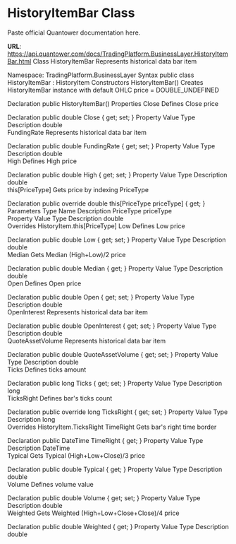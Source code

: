 # HistoryItemBar Class

Paste official Quantower documentation here.

**URL**: https://api.quantower.com/docs/TradingPlatform.BusinessLayer.HistoryItemBar.html
Class HistoryItemBar
Represents historical data bar item

Namespace: TradingPlatform.BusinessLayer
Syntax
public class HistoryItemBar : HistoryItem
Constructors
HistoryItemBar()
Creates HistoryItemBar instance with default OHLC price = DOUBLE_UNDEFINED

Declaration
public HistoryItemBar()
Properties
Close
Defines Close price

Declaration
public double Close { get; set; }
Property Value
Type	Description
double	
FundingRate
Represents historical data bar item

Declaration
public double FundingRate { get; set; }
Property Value
Type	Description
double	
High
Defines High price

Declaration
public double High { get; set; }
Property Value
Type	Description
double	
this[PriceType]
Gets price by indexing PriceType

Declaration
public override double this[PriceType priceType] { get; }
Parameters
Type	Name	Description
PriceType	priceType	
Property Value
Type	Description
double	
Overrides
HistoryItem.this[PriceType]
Low
Defines Low price

Declaration
public double Low { get; set; }
Property Value
Type	Description
double	
Median
Gets Median (High+Low)/2 price

Declaration
public double Median { get; }
Property Value
Type	Description
double	
Open
Defines Open price

Declaration
public double Open { get; set; }
Property Value
Type	Description
double	
OpenInterest
Represents historical data bar item

Declaration
public double OpenInterest { get; set; }
Property Value
Type	Description
double	
QuoteAssetVolume
Represents historical data bar item

Declaration
public double QuoteAssetVolume { get; set; }
Property Value
Type	Description
double	
Ticks
Defines ticks amount

Declaration
public long Ticks { get; set; }
Property Value
Type	Description
long	
TicksRight
Defines bar's ticks count

Declaration
public override long TicksRight { get; set; }
Property Value
Type	Description
long	
Overrides
HistoryItem.TicksRight
TimeRight
Gets bar's right time border

Declaration
public DateTime TimeRight { get; }
Property Value
Type	Description
DateTime	
Typical
Gets Typical (High+Low+Close)/3 price

Declaration
public double Typical { get; }
Property Value
Type	Description
double	
Volume
Defines volume value

Declaration
public double Volume { get; set; }
Property Value
Type	Description
double	
Weighted
Gets Weighted (High+Low+Close+Close)/4 price

Declaration
public double Weighted { get; }
Property Value
Type	Description
double	

